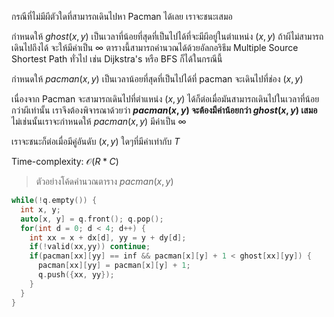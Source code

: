 

กรณีที่ไม่มีผีตัวใดที่สามารถเดินไปหา Pacman ได้เลย เราจะชนะเสมอ

กำหนดให้ $ghost(x,y)$ เป็นเวลาที่น้อยที่สุดที่เป็นไปได้ที่จะมีผีอยู่ในตำแหน่ง $(x,y)$ ถ้าผีไม่สามารถเดินไปถึงได้ จะให้มีค่าเป็น $\infty$ ตารางนี้สามารถคำนวณได้ด้วยอัลกอริธึม Multiple Source Shortest Path ทั่วไป เช่น Dijkstra's หรือ BFS ก็ได้ในกรณีนี้

กำหนดให้ $pacman(x,y)$ เป็นเวลาน้อยที่สุดที่เป็นไปได้ที่ pacman จะเดินไปที่ช่อง $(x,y)$ 

เนื่องจาก Pacman จะสามารถเดินไปที่ตำแหน่ง $(x,y)$ ได้ก็ต่อเมื่อมันสามารถเดินไปในเวลาที่น้อยกว่าผีเท่านั้น เราจึงต้องพิจารณาด้วยว่า **$pacman(x,y)$ จะต้องมีค่าน้อยกว่า $ghost(x,y)$ เสมอ** ไม่เช่นนั้นเราจะกำหนดให้ $pacman(x,y)$ มีค่าเป็น $\infty$

เราจะชนะก็ต่อเมื่อมีคู่อันดับ $(x,y)$ ใดๆที่มีค่าเท่ากับ $T$

Time-complexity: $\mathcal{O}(R*C)$

> ตัวอย่างโค้ดคำนวณตาราง $pacman(x,y)$
```cpp
while(!q.empty()) {
  int x, y;
  auto[x, y] = q.front(); q.pop();
  for(int d = 0; d < 4; d++) {
    int xx = x + dx[d], yy = y + dy[d];
    if(!valid(xx,yy)) continue;
    if(pacman[xx][yy] == inf && pacman[x][y] + 1 < ghost[xx][yy]) {
      pacman[xx][yy] = pacman[x][y] + 1;
      q.push({xx, yy});
    }
  }
}
```

